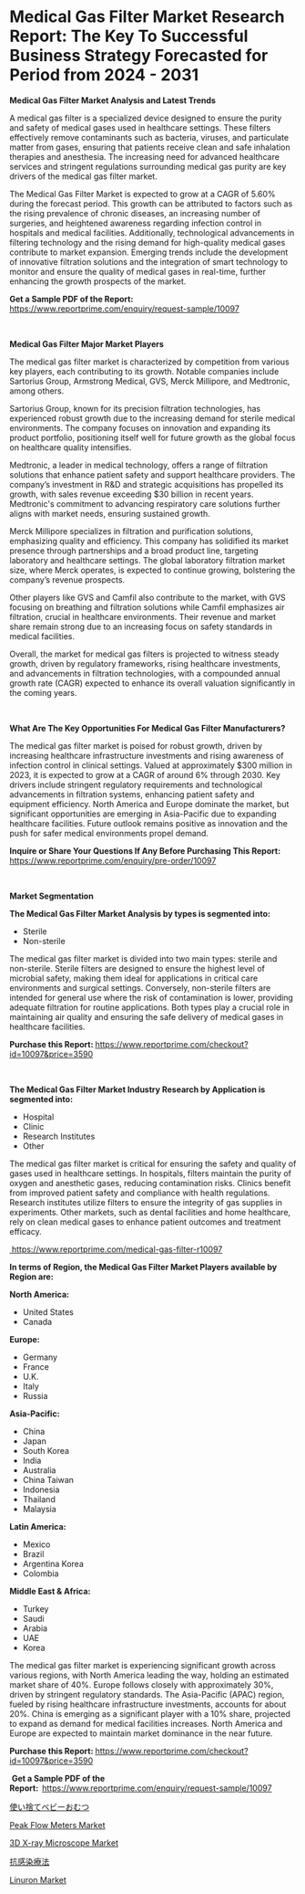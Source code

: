 <p><h1>Medical Gas Filter Market Research Report: The Key To Successful Business Strategy Forecasted for Period from 2024 - 2031</h1></p><p><strong>Medical Gas Filter Market Analysis and Latest Trends</strong></p>
<p><p>A medical gas filter is a specialized device designed to ensure the purity and safety of medical gases used in healthcare settings. These filters effectively remove contaminants such as bacteria, viruses, and particulate matter from gases, ensuring that patients receive clean and safe inhalation therapies and anesthesia. The increasing need for advanced healthcare services and stringent regulations surrounding medical gas purity are key drivers of the medical gas filter market.</p><p>The Medical Gas Filter Market is expected to grow at a CAGR of 5.60% during the forecast period. This growth can be attributed to factors such as the rising prevalence of chronic diseases, an increasing number of surgeries, and heightened awareness regarding infection control in hospitals and medical facilities. Additionally, technological advancements in filtering technology and the rising demand for high-quality medical gases contribute to market expansion. Emerging trends include the development of innovative filtration solutions and the integration of smart technology to monitor and ensure the quality of medical gases in real-time, further enhancing the growth prospects of the market.</p></p>
<p><strong>Get a Sample PDF of the Report:&nbsp;</strong> <a href="https://www.reportprime.com/enquiry/request-sample/10097">https://www.reportprime.com/enquiry/request-sample/10097</a></p>
<p>&nbsp;</p>
<p><strong>Medical Gas Filter Major Market Players</strong></p>
<p><p>The medical gas filter market is characterized by competition from various key players, each contributing to its growth. Notable companies include Sartorius Group, Armstrong Medical, GVS, Merck Millipore, and Medtronic, among others.</p><p>Sartorius Group, known for its precision filtration technologies, has experienced robust growth due to the increasing demand for sterile medical environments. The company focuses on innovation and expanding its product portfolio, positioning itself well for future growth as the global focus on healthcare quality intensifies.</p><p>Medtronic, a leader in medical technology, offers a range of filtration solutions that enhance patient safety and support healthcare providers. The company’s investment in R&D and strategic acquisitions has propelled its growth, with sales revenue exceeding $30 billion in recent years. Medtronic's commitment to advancing respiratory care solutions further aligns with market needs, ensuring sustained growth.</p><p>Merck Millipore specializes in filtration and purification solutions, emphasizing quality and efficiency. This company has solidified its market presence through partnerships and a broad product line, targeting laboratory and healthcare settings. The global laboratory filtration market size, where Merck operates, is expected to continue growing, bolstering the company’s revenue prospects.</p><p>Other players like GVS and Camfil also contribute to the market, with GVS focusing on breathing and filtration solutions while Camfil emphasizes air filtration, crucial in healthcare environments. Their revenue and market share remain strong due to an increasing focus on safety standards in medical facilities.</p><p>Overall, the market for medical gas filters is projected to witness steady growth, driven by regulatory frameworks, rising healthcare investments, and advancements in filtration technologies, with a compounded annual growth rate (CAGR) expected to enhance its overall valuation significantly in the coming years.</p></p>
<p>&nbsp;</p>
<p><strong>What Are The Key Opportunities For Medical Gas Filter Manufacturers?</strong></p>
<p><p>The medical gas filter market is poised for robust growth, driven by increasing healthcare infrastructure investments and rising awareness of infection control in clinical settings. Valued at approximately $300 million in 2023, it is expected to grow at a CAGR of around 6% through 2030. Key drivers include stringent regulatory requirements and technological advancements in filtration systems, enhancing patient safety and equipment efficiency. North America and Europe dominate the market, but significant opportunities are emerging in Asia-Pacific due to expanding healthcare facilities. Future outlook remains positive as innovation and the push for safer medical environments propel demand.</p></p>
<p><strong>Inquire or Share Your Questions If Any Before Purchasing This Report:</strong> <a href="https://www.reportprime.com/enquiry/pre-order/10097">https://www.reportprime.com/enquiry/pre-order/10097</a></p>
<p>&nbsp;</p>
<p><strong>Market Segmentation</strong></p>
<p><strong>The Medical Gas Filter Market Analysis by types is segmented into:</strong></p>
<p><ul><li>Sterile</li><li>Non-sterile</li></ul></p>
<p><p>The medical gas filter market is divided into two main types: sterile and non-sterile. Sterile filters are designed to ensure the highest level of microbial safety, making them ideal for applications in critical care environments and surgical settings. Conversely, non-sterile filters are intended for general use where the risk of contamination is lower, providing adequate filtration for routine applications. Both types play a crucial role in maintaining air quality and ensuring the safe delivery of medical gases in healthcare facilities.</p></p>
<p><strong>Purchase this Report:&nbsp;</strong><a href="https://www.reportprime.com/checkout?id=10097&price=3590">https://www.reportprime.com/checkout?id=10097&price=3590</a></p>
<p>&nbsp;</p>
<p><strong>The Medical Gas Filter Market Industry Research by Application is segmented into:</strong></p>
<p><ul><li>Hospital</li><li>Clinic</li><li>Research Institutes</li><li>Other</li></ul></p>
<p><p>The medical gas filter market is critical for ensuring the safety and quality of gases used in healthcare settings. In hospitals, filters maintain the purity of oxygen and anesthetic gases, reducing contamination risks. Clinics benefit from improved patient safety and compliance with health regulations. Research institutes utilize filters to ensure the integrity of gas supplies in experiments. Other markets, such as dental facilities and home healthcare, rely on clean medical gases to enhance patient outcomes and treatment efficacy.</p></p>
<p><a href="https://www.reportprime.com/medical-gas-filter-r10097">&nbsp;https://www.reportprime.com/medical-gas-filter-r10097</a></p>
<p><strong>In terms of Region, the Medical Gas Filter Market Players available by Region are:</strong></p>
<p>
    <p> <strong> North America: </strong>
        <ul>
            <li>United States</li>
            <li>Canada</li>
        </ul>
        </p> 
    <p> <strong> Europe: </strong>
        <ul>
            <li>Germany</li>
            <li>France</li>
            <li>U.K.</li>
            <li>Italy</li>
            <li>Russia</li>
        </ul>
        </p> 
    <p> <strong> Asia-Pacific: </strong>
        <ul>
            <li>China</li>
            <li>Japan</li>
            <li>South Korea</li>
            <li>India</li>
            <li>Australia</li>
            <li>China Taiwan</li>
            <li>Indonesia</li>
            <li>Thailand</li>
            <li>Malaysia</li>
        </ul>
        </p> 
    <p> <strong> Latin America: </strong>
        <ul>
            <li>Mexico</li>
            <li>Brazil</li>
            <li>Argentina Korea</li>
            <li>Colombia</li>
        </ul>
        </p> 
    <p> <strong> Middle East & Africa: </strong>
        <ul>
            <li>Turkey</li>
            <li>Saudi</li>
            <li>Arabia</li>
            <li>UAE</li>
            <li>Korea</li>
        </ul>
    </p>
    </p>
<p><p>The medical gas filter market is experiencing significant growth across various regions, with North America leading the way, holding an estimated market share of 40%. Europe follows closely with approximately 30%, driven by stringent regulatory standards. The Asia-Pacific (APAC) region, fueled by rising healthcare infrastructure investments, accounts for about 20%. China is emerging as a significant player with a 10% share, projected to expand as demand for medical facilities increases. North America and Europe are expected to maintain market dominance in the near future.</p></p>
<p><strong>Purchase this Report: </strong><a href="https://www.reportprime.com/checkout?id=10097&price=3590">https://www.reportprime.com/checkout?id=10097&price=3590</a></p>
<p>&nbsp;<strong>Get a Sample PDF of the Report:&nbsp;&nbsp;</strong><a href="https://www.reportprime.com/enquiry/request-sample/10097">https://www.reportprime.com/enquiry/request-sample/10097</a></p>
<p><strong></strong></p>
<p><p><a href="https://medium.com/@qyzhmeiu47/disposable-baby-diaper-market-%E3%81%AE%E3%82%B0%E3%83%AD%E3%83%BC%E3%83%90%E3%83%AB%E5%B8%82%E5%A0%B4%E6%A6%82%E8%A6%81%E3%81%AF-%E4%B8%96%E7%95%8C%E3%81%8A%E3%82%88%E3%81%B3%E4%B8%BB%E8%A6%81%E5%B8%82%E5%A0%B4%E3%81%AB%E3%81%8A%E3%81%91%E3%82%8B%E6%A5%AD%E7%95%8C%E3%81%AB%E5%BD%B1%E9%9F%BF%E3%82%92%E4%B8%8E%E3%81%88%E3%82%8B%E4%B8%BB%E8%A6%81%E3%81%AA%E3%83%88%E3%83%AC%E3%83%B3%E3%83%89%E3%81%AB%E3%81%A4%E3%81%84%E3%81%A6-%E7%8B%AC%E8%87%AA%E3%81%AE%E8%A6%96%E7%82%B9%E3%82%92%E6%8F%90%E4%BE%9B%E3%81%97%E3%81%BE%E3%81%99-4af39b609705?postPublishedType=initial">使い捨てベビーおむつ</a></p><p><a href="https://github.com/DianaWilson796/Market-Research-Report-List-1/blob/main/peak-flow-meters-market.md">Peak Flow Meters Market</a></p><p><a href="https://medium.com/@theomorar/what-is-3d-x-ray-microscope-market-88683e7fcf85">3D X-ray Microscope Market</a></p><p><a href="https://medium.com/@leigh4852023/anti-infective-therapy-market-%E3%81%AE%E3%82%B0%E3%83%AD%E3%83%BC%E3%83%90%E3%83%AB%E5%B8%82%E5%A0%B4%E6%A6%82%E8%A6%81%E3%81%AF-%E4%B8%96%E7%95%8C%E3%81%8A%E3%82%88%E3%81%B3%E4%B8%BB%E8%A6%81%E5%B8%82%E5%A0%B4%E3%81%AB%E3%81%8A%E3%81%91%E3%82%8B%E6%A5%AD%E7%95%8C%E3%81%AB%E5%BD%B1%E9%9F%BF%E3%82%92%E4%B8%8E%E3%81%88%E3%82%8B%E4%B8%BB%E8%A6%81%E3%81%AA%E3%83%88%E3%83%AC%E3%83%B3%E3%83%89%E3%81%AB%E3%81%A4%E3%81%84%E3%81%A6-%E7%8B%AC%E8%87%AA%E3%81%AE%E8%A6%96%E7%82%B9%E3%82%92%E6%8F%90%E4%BE%9B%E3%81%97%E3%81%BE%E3%81%99-3c345f78203d?postPublishedType=initial">抗感染療法</a></p><p><a href="https://issuu.com/reportprime-2/docs/linuron-market-size-2030.pptx_896ed9c3ae5c96">Linuron Market</a></p></p>